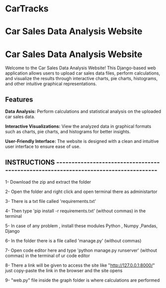 # CarTracks
# Car Sales Data Analysis Website

# Car Sales Data Analysis Website

Welcome to the Car Sales Data Analysis Website! This Django-based web application allows users to upload car sales data files, perform calculations, and visualize the results through interactive charts, pie charts, histograms, and other intuitive graphical representations.

## Features

**Data Analysis:** Perform calculations and statistical analysis on the uploaded car sales data.

**Interactive Visualizations:** View the analyzed data in graphical formats such as charts, pie charts, and histograms for better insights.

**User-Friendly Interface:** The website is designed with a clean and intuitive user interface to ensure ease of use.


## INSTRUCTIONS ------------------------------------------------------------------------------------

1-  Download the zip and extract the folder

2-  Open the folder and right click and open terminal there as administartor

3-  There is a txt file called   'requirements.txt' 

4-  Then type 'pip install -r requirements.txt' (without commas) in the terminal

5-  In case of any problem , install these modules  Python , Numpy ,Pandas, Django

6-  In the folder there is a file called 'manage.py' (without commas)

7-  Open code editor here and type 'python manage.py runserver' (without commas) in the terminal of ur code editor 

8-  There a link will be given to access the site like "http://127.0.0.1:8000/" just copy-paste the link in the browser and the site opens
         
9- "web.py" file inside the graph folder is where calculations are performed 
